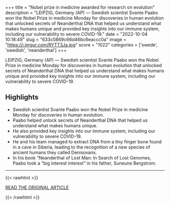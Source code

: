 +++
title = "Nobel prize in medicine awarded for research on evolution"
description = "LEIPZIG, Germany (AP) — Swedish scientist Svante Paabo won the Nobel Prize in medicine Monday for discoveries in human evolution that unlocked secrets of Neanderthal DNA that helped us understand what makes humans unique and provided key insights into our immune system, including our vulnerability to severe COVID-19."
date = "2022-10-04 10:18:49"
slug = "633c0869c66d46bc6eaccc0a"
image = "https://i.imgur.com/RYTT3Ja.jpg"
score = "1022"
categories = ['swede', 'swedish', 'neanderthal']
+++

LEIPZIG, Germany (AP) — Swedish scientist Svante Paabo won the Nobel Prize in medicine Monday for discoveries in human evolution that unlocked secrets of Neanderthal DNA that helped us understand what makes humans unique and provided key insights into our immune system, including our vulnerability to severe COVID-19.

## Highlights

- Swedish scientist Svante Paabo won the Nobel Prize in medicine Monday for discoveries in human evolution.
- Paabo helped unlock secrets of Neanderthal DNA that helped us understand what makes humans unique.
- He also provided key insights into our immune system, including our vulnerability to severe COVID-19.
- He and his team managed to extract DNA from a tiny finger bone found in a cave in Siberia, leading to the recognition of a new species of ancient humans they called Denisovans.
- In his book “Neanderthal of Lost Man: In Search of Lost Genomes, Paabo took a “big interest interest” in his father, Suneune Bergstrom.

---

{{< rawhtml >}}
  <p class="article-category">
    <a target="_blank" href="https://apnews.com/article/entertainment-science-health-stockholm-5cfe18038fc4fcda06d38323f7333c69?utm_source=homepage&amp;utm_medium=TopNews&amp;utm_campaign=position_05">READ THE ORIGINAL ARTICLE</a>
  </p>
{{< /rawhtml >}}
